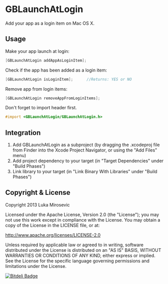 GBLaunchAtLogin
============

Add your app as a login item on Mac OS X.

Usage
------------

Make your app launch at login:

```objective-c
[GBLaunchAtLogin addAppAsLoginItem];
```

Check if the app has been added as a login item:

```objective-c
[GBLaunchAtLogin isLoginItem];		//Returns: YES or NO
```

Remove app from login items:

```objective-c
[GBLaunchAtLogin removeAppFromLoginItems];
```

Don't forget to import header first.

```objective-c
#import <GBLaunchAtLogin/GBLaunchAtLogin.h>
```

Integration
------------

1. Add GBLaunchAtLogin as a subproject (by dragging the .xcodeproj file from Finder into the Xcode Project Navigator, or using the "Add Files" menu)
2. Add project dependency to your target (in "Target Dependencies" under "Build Phases")
3. Link library to your target (in "Link Binary With Libraries" under "Build Phases")

Copyright & License
------------

Copyright 2013 Luka Mirosevic

Licensed under the Apache License, Version 2.0 (the "License"); you may not use this work except in compliance with the License. You may obtain a copy of the License in the LICENSE file, or at:

http://www.apache.org/licenses/LICENSE-2.0

Unless required by applicable law or agreed to in writing, software distributed under the License is distributed on an "AS IS" BASIS, WITHOUT WARRANTIES OR CONDITIONS OF ANY KIND, either express or implied. See the License for the specific language governing permissions and limitations under the License.

[![Bitdeli Badge](https://d2weczhvl823v0.cloudfront.net/lmirosevic/gblaunchatlogin/trend.png)](https://bitdeli.com/free "Bitdeli Badge")
